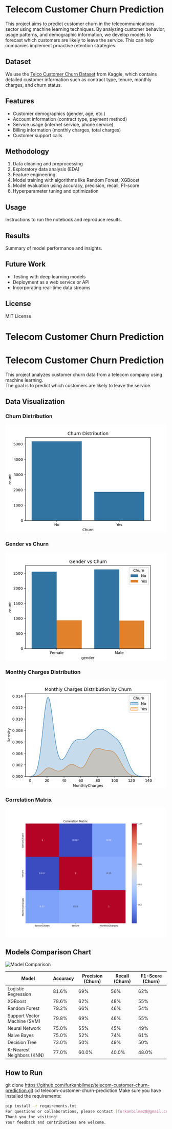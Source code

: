 # Telecom Customer Churn Prediction

This project aims to predict customer churn in the telecommunications sector using machine learning techniques. By analyzing customer behavior, usage patterns, and demographic information, we develop models to forecast which customers are likely to leave the service. This can help companies implement proactive retention strategies.

## Dataset

We use the [Telco Customer Churn Dataset](https://www.kaggle.com/blastchar/telco-customer-churn) from Kaggle, which contains detailed customer information such as contract type, tenure, monthly charges, and churn status.

## Features

- Customer demographics (gender, age, etc.)
- Account information (contract type, payment method)
- Service usage (internet service, phone service)
- Billing information (monthly charges, total charges)
- Customer support calls

## Methodology

1. Data cleaning and preprocessing  
2. Exploratory data analysis (EDA)  
3. Feature engineering  
4. Model training with algorithms like Random Forest, XGBoost  
5. Model evaluation using accuracy, precision, recall, F1-score  
6. Hyperparameter tuning and optimization  

## Usage

Instructions to run the notebook and reproduce results.

## Results

Summary of model performance and insights.

## Future Work

- Testing with deep learning models  
- Deployment as a web service or API  
- Incorporating real-time data streams  

## License

MIT License
# Telecom Customer Churn Prediction
# Telecom Customer Churn Prediction

This project analyzes customer churn data from a telecom company using machine learning.  
The goal is to predict which customers are likely to leave the service.

## Data Visualization

### Churn Distribution  
![Churn Distribution](images/churn_distribution.png)

### Gender vs Churn  
![Gender vs Churn](images/gender_churn.png)

### Monthly Charges Distribution  
![Monthly Charges KDE Plot](images/monthly_charges_kde.png)

### Correlation Matrix  
![Correlation Matrix](images/correlation_heatmap.png)

## Models Comparison Chart

![Model Comparison](images/comparison_chart.png)


| Model             | Accuracy | Precision (Churn) | Recall (Churn) | F1-Score (Churn) |
|-------------------|----------|-------------------|----------------|------------------|
| Logistic Regression| 81.6%    | 69%               | 56%            | 62%              |
| XGBoost           | 78.6%    | 62%               | 48%            | 55%              |
| Random Forest     | 79.2%    | 66%               | 46%            | 54%              |
| Support Vector Machine (SVM) | 79.8% | 69%         | 46%            | 55%              |
| Neural Network     | 75.0%    | 55%               | 45%            | 49%              |
| Naive Bayes        | 75.0%    | 52%               | 74%            | 61%              |
| Decision Tree      | 73.0%    | 50%               | 49%            | 50%              |
| K-Nearest Neighbors (KNN) | 77.0%      |  60.0%        |  40.0%        |  48.0%        |
## How to Run
git clone https://github.com/furkanbilmez/telecom-customer-churn-prediction.git
cd telecom-customer-churn-prediction
Make sure you have installed the requirements:

```bash
pip install -r requirements.txt
For questions or collaborations, please contact [furkanbilmez8@gmail.com] or open an issue on GitHub.
Thank you for visiting!
Your feedback and contributions are welcome.
